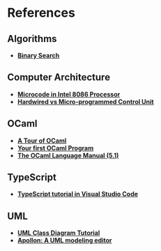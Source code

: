 # References

## Algorithms
- **[Binary Search](https://www.tutorialspoint.com/data_structures_algorithms/binary_search_algorithm.htm)**

## Computer Architecture

- **[Microcode in Intel 8086 Processor](https://www.righto.com/2022/11/how-8086-processors-microcode-engine.html)**
- **[Hardwired vs Micro-programmed Control Unit](https://www.geeksforgeeks.org/computer-organization-hardwired-vs-micro-programmed-control-unit/)**

## OCaml

- **[A Tour of OCaml](https://ocaml.org/docs/tour-of-ocaml#tour-of-ocaml)**
- **[Your first OCaml Program](https://ocaml.org/docs/your-first-program)**
- **[The OCaml Language Manual (5.1)](https://v2.ocaml.org/releases/5.1/htmlman/index.html)**

## TypeScript

- **[TypeScript tutorial in Visual Studio Code](https://code.visualstudio.com/docs/typescript/typescript-tutorial)**

## UML

- **[UML Class Diagram Tutorial](https://www.visual-paradigm.com/guide/uml-unified-modeling-language/uml-class-diagram-tutorial/)**
- **[Apollon: A UML modeling editor](https://apollon.ase.in.tum.de/)**
